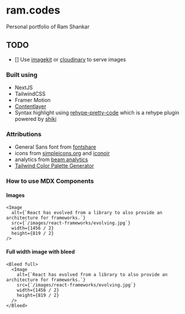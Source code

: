 # ram.codes

Personal portfolio of Ram Shankar

## TODO

- [] Use [imagekit](https://imagekit.io/plans) or [cloudinary](https://cloudinary.com/pricing) to serve images

### Built using

- NextJS
- TailwindCSS
- Framer Motion
- [Contentlayer](https://contentlayer.dev/)
- Syntax highlight using [rehype-pretty-code](https://rehype-pretty-code.netlify.app/) which is a rehype plugin powered by [shiki](https://github.com/shikijs/shiki)

### Attributions

- General Sans font from [fontshare](https://www.fontshare.com/fonts/general-sans)
- icons from [simpleicons.org](https://simpleicons.org/) and [iconoir](https://iconoir.com/)
- analytics from [beam analytics](https://beamanalytics.io/)
- [Tailwind Color Palette Generator](https://www.tints.dev/brand/1FFF5E)

### How to use MDX Components

#### Images

```mdx
<Image
  alt={`React has evolved from a library to also provide an architecture for frameworks.`}
  src={`/images/react-frameworks/evolving.jpg`}
  width={1456 / 2}
  height={819 / 2}
/>
```

#### Full width image with bleed

```mdx
<Bleed full>
  <Image
    alt={`React has evolved from a library to also provide an architecture for frameworks.`}
    src={`/images/react-frameworks/evolving.jpg`}
    width={1456 / 2}
    height={819 / 2}
  />
</Bleed>
```

